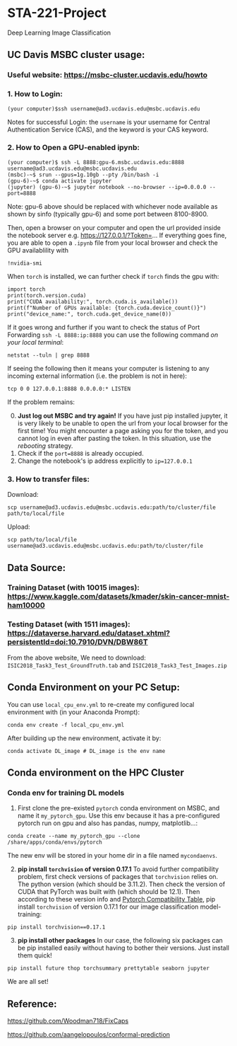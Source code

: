 # STA-221-Project
Deep Learning Image Classification

## UC Davis MSBC cluster usage:
### Useful website: https://msbc-cluster.ucdavis.edu/howto

### 1. How to Login:
```
(your computer)$ssh username@ad3.ucdavis.edu@msbc.ucdavis.edu
```
Notes for successful Login: the ```username``` is your username for Central Authentication Service (CAS), and the keyword is your CAS keyword.

### 2. How to Open a GPU-enabled ipynb:
```
(your computer)$ ssh -L 8888:gpu-6.msbc.ucdavis.edu:8888 username@ad3.ucdavis.edu@msbc.ucdavis.edu 
(msbc)-~$ srun --gpus=1g.10gb --pty /bin/bash -i
(gpu-6)-~$ conda activate jupyter
(jupyter) (gpu-6)-~$ jupyter notebook --no-browser --ip=0.0.0.0 --port=8888
```
Note: gpu-6 above should be replaced with whichever node available as shown by sinfo (typically gpu-6) and some port between 8100-8900.

Then, open a browser on your computer and open the url provided inside the notebook server e.g. https://127.0.0.1/?Token=...
If everything goes fine, you are able to open a ```.ipynb``` file from your local browser and check the GPU availablility with
```
!nvidia-smi
```
When `torch` is installed, we can further check if `torch` finds the gpu with:
```
import torch
print(torch.version.cuda)
print("CUDA availability:", torch.cuda.is_available())
print(f"Number of GPUs available: {torch.cuda.device_count()}")
print("device_name:", torch.cuda.get_device_name(0))
```

If it goes wrong and further if you want to check the status of Port Forwarding ```ssh -L 8888:ip:8888``` you can use the following command *on your local terminal*:
```
netstat --tuln | grep 8888
```
If seeing the following then it means your computer is listening to any incoming external information (i.e. the problem is not in here):
```
tcp 0 0 127.0.0.1:8888 0.0.0.0:* LISTEN
```
If the problem remains:

0. **Just log out MSBC and try again!** If you have just pip installed jupyter, it is very likely to be unable to open the url from your local browser for the first time! You might encounter a page asking you for the token, and you cannot log in even after pasting the token. In this situation, use the *rebooting* strategy.
1. Check if the ```port=8888``` is already occupied.
2. Change the notebook's ip address explicitly to ```ip=127.0.0.1```

### 3. How to transfer files:
Download:
```
scp username@ad3.ucdavis.edu@msbc.ucdavis.edu:path/to/cluster/file path/to/local/file
```
Upload:
```
scp path/to/local/file username@ad3.ucdavis.edu@msbc.ucdavis.edu:path/to/cluster/file
```

## Data Source:
### Training Dataset (with 10015 images): https://www.kaggle.com/datasets/kmader/skin-cancer-mnist-ham10000
### Testing Dataset (with 1511 images): https://dataverse.harvard.edu/dataset.xhtml?persistentId=doi:10.7910/DVN/DBW86T 

From the above website, We need to download: 	
```ISIC2018_Task3_Test_GroundTruth.tab``` and 	```ISIC2018_Task3_Test_Images.zip```

## Conda Environment on your PC Setup:
You can use ```local_cpu_env.yml``` to re-create my configured local environment with (in your Anaconda Prompt):
```
conda env create -f local_cpu_env.yml
```
After building up the new environment, activate it by:
```
conda activate DL_image # DL_image is the env name
```
## Conda environment on the HPC Cluster  
### Conda env for training DL models
1. First clone the pre-existed ```pytorch``` conda environment on MSBC, and name it `my_pytorch_gpu`. Use this env because it has a pre-configured pytorch run on gpu and also has pandas, numpy, matplotlib...:
```
conda create --name my_pytorch_gpu --clone /share/apps/conda/envs/pytorch
``` 
The new env will be stored in your home dir in a file named `mycondaenvs`.

2. **pip install `torchvision` of version 0.17.1** To avoid further compatibility problem, first check versions of packages that `torchvision` relies on. The python version (which should be 3.11.2). Then check the version of CUDA that PyTorch was built with (which should be 12.1). Then according to these version info and [Pytorch Compatibility Table](https://pytorch.org/get-started/previous-versions/), pip install `torchvision` of version 0.17.1 for our image classification model-training: 
```
pip install torchvision==0.17.1
```
3. **pip install other packages** In our case, the following six packages can be pip installed easily without having to bother their versions. Just install them quick!
```
pip install future thop torchsummary prettytable seaborn jupyter
```
We are all set!

## Reference:
https://github.com/Woodman718/FixCaps

https://github.com/aangelopoulos/conformal-prediction
